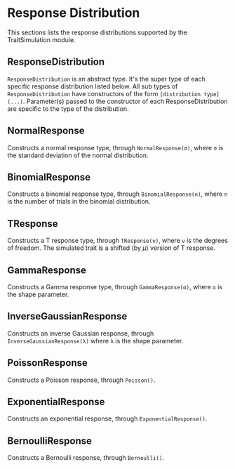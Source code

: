 # Response Distribution

This sections lists the response distributions supported by the TraitSimulation module.

## ResponseDistribution

```ResponseDistribution``` is an abstract type. It's the super type
of each specific response distribution listed below. All sub
types of ```ResponseDistribution``` have constructors of the form
```[distribution type](...)```. Parameter(s) passed to the constructor
of each ResponseDistribution are specific to the type of the
distribution.

## NormalResponse

Constructs a normal response type, through ```NormalResponse(σ)```,
where ```σ``` is the standard deviation of the normal distribution.

## BinomialResponse

Constructs a binomial response type, through ```BinomialResponse(n)```,
where ```n``` is the number of trials in the binomial distribution.

## TResponse

Constructs a T response type, through ```TResponse(ν)```, 
where ```ν``` is the degrees of freedom. The simulated trait is a
shifted (by $\mu$) version of T response.

## GammaResponse

Constructs a Gamma response type, through ```GammaResponse(α)```,
where ```α``` is the shape parameter.

## InverseGaussianResponse

Constructs an inverse Gaussian response, through
```InverseGaussianResponse(λ)``` where ```λ``` is the shape parameter.

## PoissonResponse

Constructs a Poisson response, through ```Poisson()```.

## ExponentialResponse

Constructs an exponential response, through ```ExponentialResponse()```.

## BernoulliResponse

Constructs a Bernoulli response, through ```Bernoulli()```.
